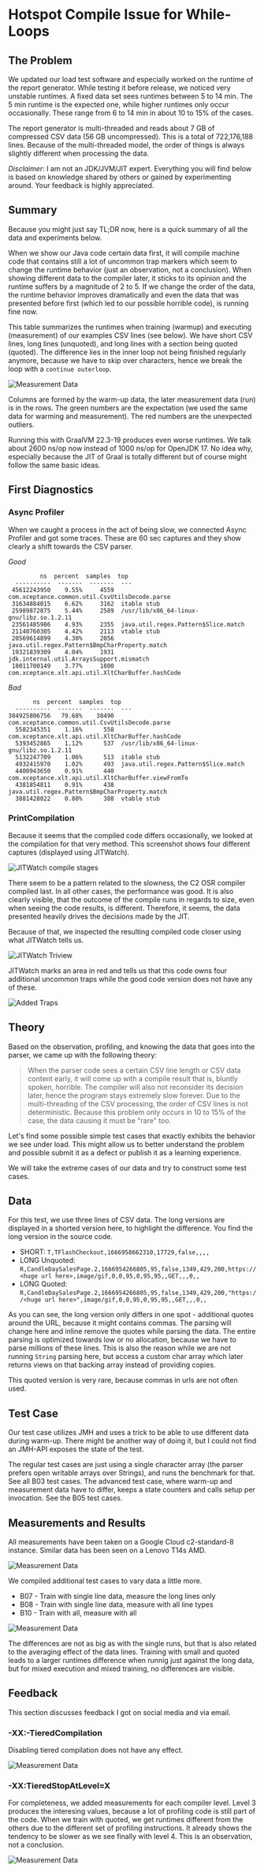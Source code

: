 # Hotspot Compile Issue for While-Loops

## The Problem

We updated our load test software and especially worked on the runtime of the report generator. While testing it before release, we noticed very unstable runtimes. A fixed data set sees runtimes between 5 to 14 min. The 5 min runtime is the expected one, while higher runtimes only occur occasionally. These range from 6 to 14 min in about 10 to 15% of the cases.

The report generator is multi-threaded and reads about 7 GB of compressed CSV data (56 GB uncompressed). This is a total of 722,176,188 lines. Because of the multi-threaded model, the order of things is always slightly different when processing the data.

*Disclaimer*: I am not an JDK/JVM/JIT expert. Everything you will find below is based on knowledge shared by others or gained by experimenting around. Your feedback is highly appreciated.

## Summary
Because you might just say TL;DR now, here is a quick summary of all the data and experiments below.

When we show our Java code certain data first, it will compile machine code that contains still a lot of uncommon trap markers which seem to change the runtime behavior (just an observation, not a conclusion). When showing different data to the compiler later, it sticks to its opinion and the runtime suffers by a magnitude of 2 to 5. If we change the order of the data, the runtime behavior improves dramatically and even the data that was presented before first (which led to our possible horrible code), is running fine now.

This table summarizes the runtimes when training (warmup) and executing (measurement) of our examples CSV lines (see below). We have short CSV lines, long lines (unquoted), and long lines with a section being quoted (quoted). The difference lies in the inner loop not being finished regularly anymore, because we have to skip over characters, hence we break the loop with a `continue outerloop`.

![Measurement Data](/assets/data.png)

Columns are formed by the warm-up data, the later measurement data (run) is in the rows. The green numbers are the expectation (we used the same data for warming and measurement). The red numbers are the unexpected outliers.

Running this with GraalVM 22.3-19 produces even worse runtimes. We talk about 2600 ns/op now instead of 1000 ns/op for OpenJDK 17. No idea why, especially because the JIT of Graal is totally different but of course might follow the same basic ideas.

## First Diagnostics

### Async Profiler

When we caught a process in the act of being slow, we connected Async Profiler and got some traces. These are 60 sec captures and they show clearly a shift towards the CSV parser.

*Good*

```
         ns  percent  samples  top
  ----------  -------  -------  ---
 45612243950    9.55%     4559  com.xceptance.common.util.CsvUtilsDecode.parse
 31634884015    6.62%     3162  itable stub
 25989872875    5.44%     2589  /usr/lib/x86_64-linux-gnu/libz.so.1.2.11
 23561485986    4.93%     2355  java.util.regex.Pattern$Slice.match
 21140760305    4.42%     2113  vtable stub
 20569614899    4.30%     2056  java.util.regex.Pattern$BmpCharProperty.match
 19321839309    4.04%     1931  jdk.internal.util.ArraysSupport.mismatch
 18011700149    3.77%     1800  com.xceptance.xlt.api.util.XltCharBuffer.hashCode
```

*Bad*

```
       ns  percent  samples  top
  ----------  -------  -------  ---
384925806756   79.68%    38490  com.xceptance.common.util.CsvUtilsDecode.parse
  5582345351    1.16%      558  com.xceptance.xlt.api.util.XltCharBuffer.hashCode
  5393452865    1.12%      537  /usr/lib/x86_64-linux-gnu/libz.so.1.2.11
  5132247709    1.06%      513  itable stub
  4932415970    1.02%      493  java.util.regex.Pattern$Slice.match
  4400943650    0.91%      440  com.xceptance.xlt.api.util.XltCharBuffer.viewFromTo
  4381854811    0.91%      438  java.util.regex.Pattern$BmpCharProperty.match
  3881428022    0.80%      388  vtable stub
```

### PrintCompilation

Because it seems that the compiled code differs occasionally, we looked at the compilation for that very method. This screenshot shows four different captures (displayed using JITWatch).

![JITWatch compile stages](/assets/jitwatch-compile.png)

There seem to be a pattern related to the slowness, the C2 OSR compiler compiled last. In all other cases, the performance was good. It is also clearly visible, that the outcome of the compile runs in regards to size, even when seeing the code results, is different. Therefore, it seems, the data presented heavily drives the decisions made by the JIT.

Because of that, we inspected the resulting compiled code closer using what JITWatch tells us.

![JITWatch Triview](/assets/jitwatch-triview.png)

JITWatch marks an area in red and tells us that this code owns four additional uncommon traps while the good code version does not have any of these.

![Added Traps](/assets/additional-traps.png)

## Theory

Based on the observation, profiling, and knowing the data that goes into the parser, we came up with the following theory:

> When the parser code sees a certain CSV line length or CSV data content early, it will come up with a compile result that is, bluntly spoken, horrible. The compiler will also not reconsider its decision later, hence the program stays extremely slow forever. Due to the multi-threading of the CSV processing, the order of CSV lines is not deterministic. Because this problem only occurs in 10 to 15% of the case, the data causing it must be "rare" too.

Let's find some possible simple test cases that exactly exhibits the behavior we see under load. This might allow us to better understand the problem and possible submit it as a defect or publish it as a learning experience.

We will take the extreme cases of our data and try to construct some test cases.

## Data
For this test, we use three lines of CSV data. The long versions are displayed in a shorted version here, to highlight the difference. You find the long version in the source code.

* SHORT: `T,TFlashCheckout,1666958662310,17729,false,,,,`
* LONG Unquoted: `R,CandleDaySalesPage.2,1666954266805,95,false,1349,429,200,https://<huge url here>,image/gif,0,0,95,0,95,95,,GET,,,0,,`
* LONG Quoted: `R,CandleDaySalesPage.2,1666954266805,95,false,1349,429,200,"https://<huge url here>",image/gif,0,0,95,0,95,95,,GET,,,0,,`

As you can see, the long version only differs in one spot - additional quotes around the URL, because it might contains commas. The parsing will change here and inline remove the quotes while parsing the data. The entire parsing is optimized towards low or no allocation, because we have to parse millions of these lines. This is also the reason while we are not running `String` parsing here, but access a custom char array which later returns views on that backing array instead of providing copies.

This quoted version is very rare, because commas in urls are not often used.

## Test Case
Our test case utilizes JMH and uses a trick to be able to use different data during warm-up. There might be another way of doing it, but I could not find an JMH-API exposes the state of the test.

The regular test cases are just using a single character array (the parser prefers open writable arrays over Strings), and runs the benchmark for that. See all B03 test cases.
The advanced test case, where warm-up and measurement data have to differ, keeps a state counters and calls setup per invocation. See the B05 test cases.

## Measurements and Results

All measurements have been taken on a Google Cloud c2-standard-8 instance. Similar data has been seen on a Lenovo T14s AMD.

![Measurement Data](/assets/data.png)

We compiled additional test cases to vary data a little more.

* B07 - Train with single line data, measure the long lines only
* B08 - Train with single line data, measure with all line types
* B10 - Train with all, measure with all

![Measurement Data](/assets/measurement-mixed.png)

The differences are not as big as with the single runs, but that is also related to the averaging effect of the data lines. Training with small and quoted leads to a larger runtimes difference when runnig just against the long data, but for mixed execution and mixed training, no differences are visible.

## Feedback
This section discusses feedback I got on social media and via email.

### -XX:-TieredCompilation

Disabling tiered compilation does not have any effect.

![Measurement Data](/assets/measurement-without-tiered-compilation.png)

### -XX:TieredStopAtLevel=X

For completeness, we added measurements for each compiler level. Level 3 produces the interesing values, because a lot of profiling code is still part of the code. When we train with quoted, we get runtimes different from the others due to the different set of profiling instructions. It already shows the tendency to be slower as we see finally with level 4. This is an observation, not a conclusion.

![Measurement Data](/assets/measurement-compilerlevels.png)

